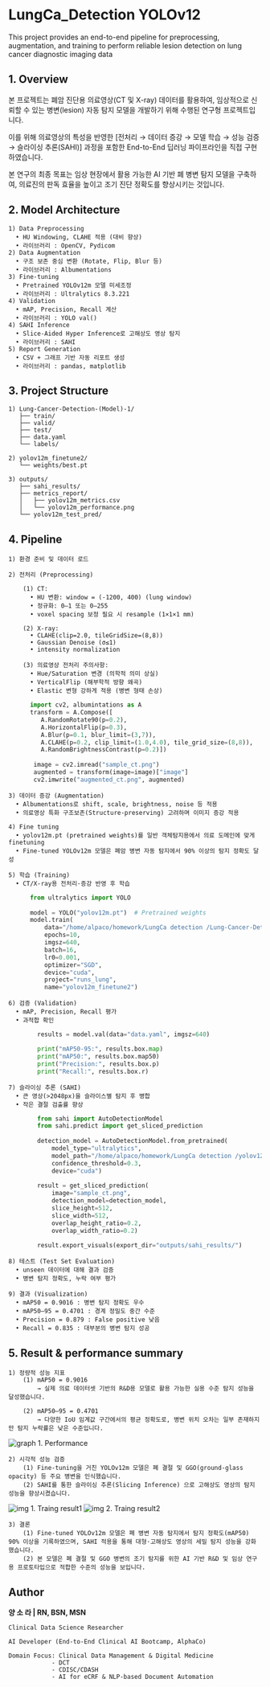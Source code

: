 # LungCa_Detection YOLOv12
This project provides an end-to-end pipeline for preprocessing, augmentation, and training to perform reliable lesion detection on lung cancer diagnostic imaging data

## 1. Overview 
본 프로젝트는 폐암 진단용 의료영상(CT 및 X-ray) 데이터를 활용하여, 임상적으로 신뢰할 수 있는 병변(lesion) 자동 탐지 모델을 개발하기 위해 수행된 연구형 프로젝트입니다.

이를 위해 의료영상의 특성을 반영한 [전처리 → 데이터 증강 → 모델 학습 → 성능 검증 → 슬라이싱 추론(SAHI)] 과정을 포함한 End-to-End 딥러닝 파이프라인을 직접 구현하였습니다.

본 연구의 최종 목표는 임상 현장에서 활용 가능한 AI 기반 폐 병변 탐지 모델을 구축하여, 의료진의 판독 효율을 높이고 조기 진단 정확도를 향상시키는 것입니다.

## 2. Model Architecture 

    1) Data Preprocessing
      • HU Windowing, CLAHE 적용 (대비 향상)
      • 라이브러리 : OpenCV, Pydicom
    2) Data Augmentation
      • 구조 보존 중심 변환 (Rotate, Flip, Blur 등)
      • 라이브러리 : Albumentations
    3) Fine-tuning
      • Pretrained YOLOv12m 모델 미세조정
      • 라이브러리 : Ultralytics 8.3.221
    4) Validation
      • mAP, Precision, Recall 계산
      • 라이브러리 : YOLO val()
    4) SAHI Inference
      • Slice-Aided Hyper Inference로 고해상도 영상 탐지
      • 라이브러리 : SAHI
    5) Report Generation
      • CSV + 그래프 기반 자동 리포트 생성
      • 라이브러리 : pandas, matplotlib
   
## 3. Project Structure
    1) Lung-Cancer-Detection-(Model)-1/
       ├── train/
       ├── valid/
       ├── test/
       ├── data.yaml
       └── labels/
    
    2) yolov12m_finetune2/
       └── weights/best.pt
    
    3) outputs/
       ├── sahi_results/
       ├── metrics_report/
       │   ├── yolov12m_metrics.csv
       │   └── yolov12m_performance.png
       └── yolov12m_test_pred/

## 4. Pipeline       
	1) 환경 준비 및 데이터 로드 
	
    2) 전처리 (Preprocessing)
       
		(1) CT:
    	  •	HU 변환: window = (-1200, 400) (lung window)
    	  •	정규화: 0–1 또는 0–255
    	  •	voxel spacing 보정 필요 시 resample (1×1×1 mm)
    
		(2) X-ray:
    	  •	CLAHE(clip=2.0, tileGridSize=(8,8))
    	  •	Gaussian Denoise (σ≤1)
    	  •	intensity normalization
    
		(3) 의료영상 전처리 주의사항:
    	  •	Hue/Saturation 변경 (의학적 의미 상실)
    	  •	VerticalFlip (해부학적 방향 왜곡)
    	  •	Elastic 변형 강하게 적용 (병변 형태 손상)
        
```python
      import cv2, albumintations as A    
      transform = A.Compose([
         A.RandomRotate90(p=0.2),
         A.HorizontalFlip(p=0.3),
         A.Blur(p=0.1, blur_limit=(3,7)),
         A.CLAHE(p=0.2, clip_limit=(1.0,4.0), tile_grid_size=(8,8)),
         A.RandomBrightnessContrast(p=0.2)])
        
       image = cv2.imread("sample_ct.png")
       augmented = transform(image=image)["image"]
       cv2.imwrite("augmented_ct.png", augmented)
```
    3) 데이터 증강 (Augmentation)
      • Albumentations로 shift, scale, brightness, noise 등 적용
      • 의료영상 특화 구조보존(Structure-preserving) 고려하며 이미지 증강 적용
      
    4) Fine tuning
      • yolov12m.pt (pretrained weights)를 일반 객체탐지용에서 의료 도메인에 맞게 finetuning
      • Fine-tuned YOLOv12m 모델은 폐암 병변 자동 탐지에서 90% 이상의 탐지 정확도 달성
      
    5) 학습 (Training)
      • CT/X-ray용 전처리·증강 반영 후 학습

```python 
      from ultralytics import YOLO
        
      model = YOLO("yolov12m.pt")  # Pretrained weights   
      model.train(
          data="/home/alpaco/homework/LungCa detection /Lung-Cancer-Detection-(Model)-1/data.yaml",
          epochs=10,
          imgsz=640,
          batch=16,
          lr0=0.001,
          optimizer="SGD",
          device="cuda",
          project="runs_lung",
          name="yolov12m_finetune2")
```      
    6) 검증 (Validation)
      • mAP, Precision, Recall 평가
      • 과적합 확인
      
```python
        results = model.val(data="data.yaml", imgsz=640)

        print("mAP50-95:", results.box.map)
        print("mAP50:", results.box.map50)
        print("Precision:", results.box.p)
        print("Recall:", results.box.r)
```
    7) 슬라이싱 추론 (SAHI)
      • 큰 영상(>2048px)을 슬라이스별 탐지 후 병합
      • 작은 결절 검출률 향상
      
```python
        from sahi import AutoDetectionModel
        from sahi.predict import get_sliced_prediction
        
        detection_model = AutoDetectionModel.from_pretrained(
            model_type="ultralytics",
            model_path="/home/alpaco/homework/LungCa detection /yolov12m_finetune2/weights/best.pt",
            confidence_threshold=0.3,
            device="cuda")
        
        result = get_sliced_prediction(
            image="sample_ct.png",
            detection_model=detection_model,
            slice_height=512,
            slice_width=512,
            overlap_height_ratio=0.2,
            overlap_width_ratio=0.2)
        
        result.export_visuals(export_dir="outputs/sahi_results/")
```

    8) 테스트 (Test Set Evaluation)
      • unseen 데이터에 대해 결과 검증
      • 병변 탐지 정확도, 누락 여부 평가
        
    9) 결과 (Visualization)
      • mAP50 = 0.9016 : 병변 탐지 정확도 우수
      • mAP50–95 = 0.4701 : 경계 정밀도 중간 수준
      • Precision = 0.879 : False positive 낮음
      • Recall = 0.835 : 대부분의 병변 탐지 성공
      
## 5. Result & performance summary
	1) 정량적 성능 지표 
    	(1) mAP50 = 0.9016
			→ 실제 의료 데이터셋 기반의 R&D용 모델로 활용 가능한 실용 수준 탐지 성능을 달성했습니다.

    	(2) mAP50–95 = 0.4701
			→ 다양한 IoU 임계값 구간에서의 평균 정확도로, 병변 위치 오차는 일부 존재하지만 탐지 누락률은 낮은 수준입니다.
![graph 1. Performance](https://github.com/seirah-yang/LungCa_detection/blob/main/performance.png)

    2) 시각적 성능 검증 
		(1) Fine-tuning을 거친 YOLOv12m 모델은 폐 결절 및 GGO(ground-glass opacity) 등 주요 병변을 인식했습니다. 
		(2) SAHI를 통한 슬라이싱 추론(Slicing Inference) 으로 고해상도 영상의 탐지 성능을 향상시켰습니다.
![img 1. Traing result1](https://github.com/seirah-yang/LungCa_detection/blob/main/prediction_visual.png)
![img 2. Traing result2](https://github.com/seirah-yang/LungCa_detection/blob/main/prediction_result(2).png)
    
    3) 결론 
		(1) Fine-tuned YOLOv12m 모델은 폐 병변 자동 탐지에서 탐지 정확도(mAP50) 90% 이상을 기록하였으며, SAHI 적용을 통해 대형·고해상도 영상의 세밀 탐지 성능을 강화했습니다.
		(2) 본 모델은 폐 결절 및 GGO 병변의 조기 탐지를 위한 AI 기반 R&D 및 임상 연구용 프로토타입으로 적합한 수준의 성능을 보입니다.
 
## Author 
**양 소 라 | RN, BSN, MSN** 

    Clinical Data Science Researcher
    
    AI Developer (End-to-End Clinical AI Bootcamp, AlphaCo)
    
    Domain Focus: Clinical Data Management & Digital Medicine
    			- DCT
    			- CDISC/CDASH
    			- AI for eCRF & NLP-based Document Automation
